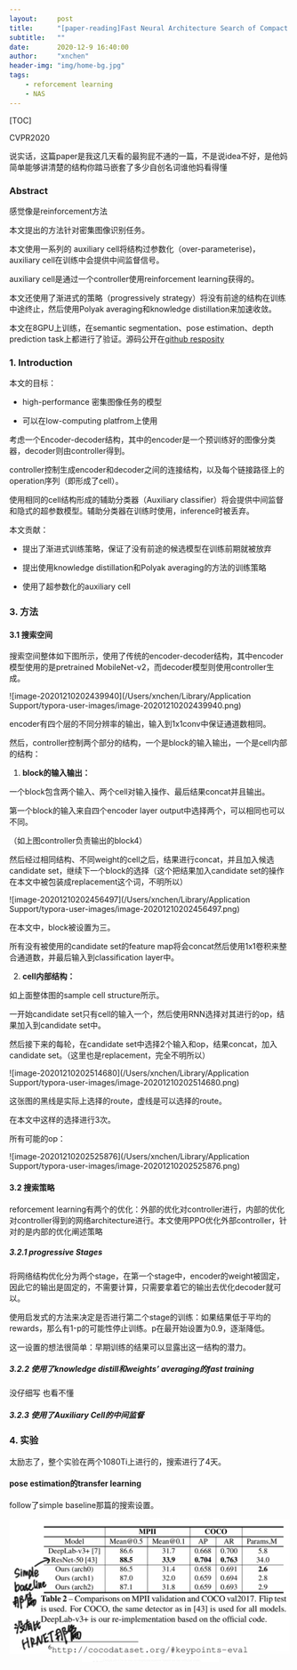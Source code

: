 ```yaml
---
layout:     post
title:      "[paper-reading]Fast Neural Architecture Search of Compact Semantic Segmentation Models via Auxiliary Cells"
subtitle:   ""
date:       2020-12-9 16:40:00
author:     "xnchen"
header-img: "img/home-bg.jpg"
tags:
    - reforcement learning
    - NAS
---
```


[TOC]

CVPR2020

说实话，这篇paper是我这几天看的最狗屁不通的一篇，不是说idea不好，是他妈简单能够讲清楚的结构你踏马嵌套了多少自创名词谁他妈看得懂

### Abstract

感觉像是reinforcement方法

本文提出的方法针对密集图像识别任务。

本文使用一系列的 auxiliary cell将结构过参数化（over-parameterise)，auxiliary cell在训练中会提供中间监督信号。

auxiliary cell是通过一个controller使用reinforcement learning获得的。

本文还使用了渐进式的策略（progressively strategy）将没有前途的结构在训练中途终止，然后使用Polyak averaging和knowledge distillation来加速收敛。

本文在8GPU上训练，在semantic segmentation、pose estimation、depth prediction task上都进行了验证。源码公开在[github resposity](https://github.com/drsleep/nas-segm-pytorch)

### 1. Introduction

本文的目标：

- high-performance 密集图像任务的模型

- 可以在low-computing platfrom上使用

考虑一个Encoder-decoder结构，其中的encoder是一个预训练好的图像分类器，decoder则由controller得到。

controller控制生成encoder和decoder之间的连接结构，以及每个链接路径上的operation序列（即形成了cell）。

使用相同的cell结构形成的辅助分类器（Auxiliary classifier）将会提供中间监督和隐式的超参数模型。辅助分类器在训练时使用，inference时被丢弃。

本文贡献：

- 提出了渐进式训练策略，保证了没有前途的候选模型在训练前期就被放弃

- 提出使用knowledge distillation和Polyak averaging的方法的训练策略

- 使用了超参数化的auxiliary cell

### 3. 方法

#### 3.1 搜索空间

搜索空间整体如下图所示，使用了传统的encoder-decoder结构，其中encoder模型使用的是pretrained MobileNet-v2，而decoder模型则使用controller生成。

![image-20201210202439940](/Users/xnchen/Library/Application Support/typora-user-images/image-20201210202439940.png)

encoder有四个层的不同分辨率的输出，输入到1x1conv中保证通道数相同。

然后，controller控制两个部分的结构，一个是block的输入输出，一个是cell内部的结构：

1. **block的输入输出：**

一个block包含两个输入、两个cell对输入操作、最后结果concat并且输出。

第一个block的输入来自四个encoder layer output中选择两个，可以相同也可以不同。

（如上图controller负责输出的block4）

然后经过相同结构、不同weight的cell之后，结果进行concat，并且加入候选candidate set，继续下一个block的选择（这个把结果加入candidate set的操作在本文中被包装成replacement这个词，不明所以）

![image-20201210202456497](/Users/xnchen/Library/Application Support/typora-user-images/image-20201210202456497.png)

在本文中，block被设置为三。

所有没有被使用的candidate set的feature map将会concat然后使用1x1卷积来整合通道数，并最后输入到classification layer中。

2. **cell内部结构：**

如上面整体图的sample cell structure所示。

一开始candidate set只有cell的输入一个，然后使用RNN选择对其进行的op，结果加入到candidate set中。

然后接下来的每轮，在candidate set中选择2个输入和op，结果concat，加入candidate set。（这里也是replacement，完全不明所以）

![image-20201210202514680](/Users/xnchen/Library/Application Support/typora-user-images/image-20201210202514680.png)

这张图的黑线是实际上选择的route，虚线是可以选择的route。

在本文中这样的选择进行3次。

所有可能的op：

![image-20201210202525876](/Users/xnchen/Library/Application Support/typora-user-images/image-20201210202525876.png)

#### 3.2 搜索策略

reforcement learning有两个的优化：外部的优化对controller进行，内部的优化对controller得到的网络architecture进行。本文使用PPO优化外部controller，针对的是内部的优化阐述策略

##### 3.2.1 progressive Stages

将网络结构优化分为两个stage，在第一个stage中，encoder的weight被固定，因此它的输出是固定的，不需要计算，只需要拿着它的输出去优化decoder就可以。

使用启发式的方法来决定是否进行第二个stage的训练：如果结果低于平均的rewards，那么有1-p的可能性停止训练。p在最开始设置为0.9，逐渐降低。

这一设置的想法很简单：早期训练的结果可以显露出这一结构的潜力。

##### 3.2.2 使用了knowledge distill和weights’ averaging的fast training

没仔细写 也看不懂

##### 3.2.3 使用了Auxiliary Cell的中间监督

### 4. 实验

太励志了，整个实验在两个1080Ti上进行的，搜索进行了4天。

#### pose estimation的transfer learning

follow了simple baseline那篇的搜索设置。

![image-20201210202538064](https://raw.githubusercontent.com/Kyokoning/image-bed/dev/img/blog-img/image-20201210202538064.png)
